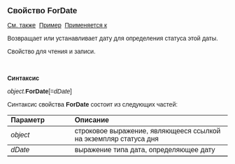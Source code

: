 ﻿<html>
<head>
<title>Статус дня\ForDate</title>
</head>

<body>

<p><strong><font size="4" face="Arial">Свойство ForDate</font></strong></p>

<p><font face="Arial"><a href="../AsDayStatus.html">См. также</a>&nbsp;
<u>Пример</u>&nbsp; <a href="../AsDayStatus.html">Применяется к</a></font></p>

<p><font face="Arial">Возвращает или устанавливает дату для 
определения статуса этой даты.</font></p>

<p class="label"><font face="Arial">Свойство для чтения и записи.</font></p>

<p class="label">&nbsp;</p>

<p class="label"><b><font face="Arial">Синтаксис</font></b></p>

<p><font face="Arial"><em>object.</em><strong>ForDate</strong>[=<em>dDate</em>] 
&nbsp;</font></p>

<p><font face="Arial">Синтаксис свойства <strong>ForDate</strong>
состоит из следующих частей:</font></p>

<table border="1" cellPadding="5" cols="2" frame="below" rules="rows">
<TBODY>
  <tr vAlign="top">
    <td class="label" width="29%"><font face="Arial"><b>Параметр</b></font></td>
    <td class="label" width="71%"><font face="Arial"><strong>Описание</strong></font></td>
  </tr>
  <tr>
    <td width="29%"><em><font face="Arial">object</font></em></td>
    <td width="71%"><font face="Arial">строковое выражение, являющееся 
	ссылкой на экземпляр статуса дня</font></td>
  </tr>
  <tr>
    <td width="29%"><font face="Arial"><em>dDate</em></font></td>
    <td width="71%"><font face="Arial">выражение типа дата, 
	определяющее дату</font></td>
  </tr>
</TBODY>
</table>

</body>
</html>
